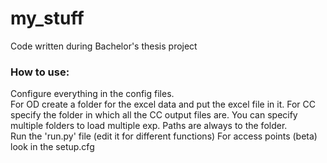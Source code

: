 # my_stuff
Code written during Bachelor's thesis project
### How to use:
Configure everything in the config files.  
For OD create a folder for the excel data and put the excel file in it.
For CC specify the folder in which all the CC output files are.
You can specify multiple folders to load multiple exp. 
Paths are always to the folder.  
Run the 'run.py' file (edit it for different functions)
For access points (beta) look in the setup.cfg
